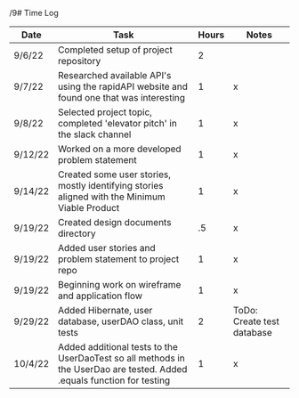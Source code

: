 /9# Time Log

| Date    | Task                                                                                                                   | Hours | Notes                      |
|---------|------------------------------------------------------------------------------------------------------------------------|-------|----------------------------|
| 9/6/22  | Completed setup of project repository                                                                                  | 2     |                            |
| 9/7/22  | Researched available API's using the rapidAPI website and found one that was interesting                               | 1     | x                          |
| 9/8/22  | Selected project topic, completed 'elevator pitch' in the slack channel                                                | 1     | x                          |
| 9/12/22 | Worked on a more developed problem statement                                                                           | 1     | x                          | 
| 9/14/22 | Created some user stories, mostly identifying stories aligned with the Minimum Viable Product                          | 1     | x                          |
| 9/19/22 | Created design documents directory                                                                                     | .5    | x                          |
| 9/19/22 | Added user stories and problem statement to project repo                                                               | 1     | x                          |
| 9/19/22 | Beginning work on wireframe and application flow                                                                       | 1     | x                          |
| 9/29/22 | Added Hibernate, user database, userDAO class, unit tests                                                              | 2     | ToDo: Create test database |
| 10/4/22 | Added additional tests to the UserDaoTest so all methods in the UserDao are tested. Added .equals function for testing | 1     | x                          |


